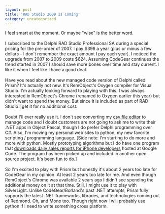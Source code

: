 ```yaml
---
layout: post
title: 'RAD Studio 2009 Is Coming'
category: uncategorized
---
```


I feel smart at the moment.  Or maybe "wise" is the better word.<br /><br />I subscribed to the Delphi RAD Studio Professional SA during a special pricing for the pre-order of 2007.  I pay $399 a year (plus or minus a few dollars - I don't remember the exact amount I pay each year).  I noticed the upgrade from 2007 to 2009 costs $624.  Assuming CodeGear continues the trend started in 2007 I should save more bones over time and stay current.  I like it when I feel like I have a good deal.<br /><br />Have you read about the new managed code version of Delphi called Prism?  It's actually not new.  It's RemObject's Oxygen compiler for Visual Studio.  I'm actually looking forward to playing with this.  I was always interested in RemObject's Chrome (renamed to Oxygen earlier this year) but didn't want to spend the money.  But since it is included as part of RAD Studio I get it for no additional cost.<br /><br />Doubt I'll ever really use it.  I don't see converting my <a href="http://www.whitepeaksoftware.com/killink-csv.aspx">csv file editor</a> to manage code and I doubt customers are not going to ask me to write their .NET apps in Object Pascal, though I do prefer Delphi programming over C#.  Also, I'm moving my personal web sites to python, my new favorite scripting / programming language.  \[Side note: I'm starting to do more and more with python.  Mostly prototyping algorithms but I do have one program that <a href="http://code.google.com/p/appdailysales/">downloads daily sales reports for iPhone developers</a> hosted at Google Code.  The program has been picked up and included in another open source project.  It's been fun to do.\]<br /><br />So I'm excited to play with Prism but honestly it's about 2 years too late for CodeGear in my opinion.  At least 2 years too late for me.  And even though RemObject's Chrome was available 2 years ago I didn't see spending the additional money on it at that time.  Still, I might use it to play with SilverLight.  Unlike CodeGear/Borland's past .NET attempts, Prism fully supports the latest .NET frameworks, libraries, and technologies coming out of Redmond.  Oh, and Mono too.  Though right now I will probably use python if I need to write something cross platform.
